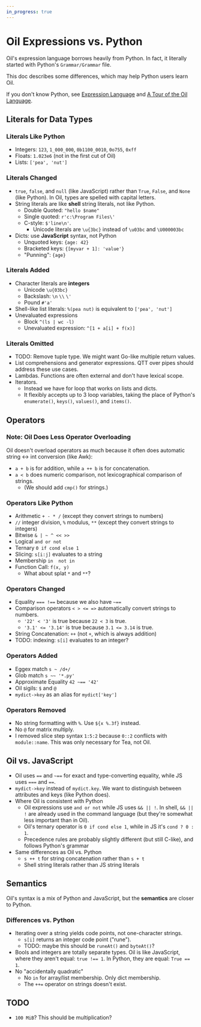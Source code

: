```yaml
---
in_progress: true
---
```


Oil Expressions vs. Python
==========================

Oil's expression language borrows heavily from Python.  In fact, it literally
started with Python's `Grammar/Grammar` file.

This doc describes some differences, which may help Python users learn Oil.

If you don't know Python, see [Expression Language](expression-language.html)
and [A Tour of the Oil Language](oil-language-tour.html).

<div id="toc">
</div>

## Literals for Data Types

### Literals Like Python

- Integers: `123`, `1_000_000`, `0b1100_0010`, `0o755`, `0xff`
- Floats: `1.023e6` (not in the first cut of Oil)
- Lists: `['pea', 'nut']`

### Literals Changed

- `true`, `false`, and `null` (like JavaScript) rather than `True`, `False`,
  and `None` (like Python).  In Oil, types are spelled with capital letters.
- String literals are like **shell** string literals, not like Python.
  - Double Quoted: `"hello $name"`
  - Single quoted: `r'c:\Program Files\'` 
  - C-style: `$'line\n'`.
    - Unicode literals are `\u{3bc}` instead of `\u03bc` and `\U000003bc`
- Dicts: use **JavaScript** syntax, not Python
  - Unquoted keys: `{age: 42}`
  - Bracketed keys: `{[myvar + 1]: 'value'}`
  - "Punning": `{age}`

### Literals Added

- Character literals are **integers**
  - Unicode `\u{03bc}`
  - Backslash: `\n`  `\\`  `\'`
  - Pound `#'a'`
- Shell-like list literals: `%(pea nut)` is equivalent to `['pea', 'nut']`
- Unevaluated expressions
  - Block `^(ls | wc -l)`
  - Unevaluated expression: `^[1 + a[i] + f(x)]`

<!--
`%symbol` (used in eggex now, but could also be used as interned strings)
-->

### Literals Omitted

- TODO: Remove tuple type.  We might want Go-like multiple return values.
- List comprehensions and generator expressions.  QTT over pipes should address
  these use cases.
- Lambdas.  Functions are often external and don't have lexical scope.
- Iterators.
  - Instead we have for loop that works on lists and dicts.
  - It flexibly accepts up to 3 loop variables, taking the place of Python's
    `enumerate()`, `keys()`, `values()`, and `items()`.

## Operators

### Note: Oil Does Less Operator Overloading

Oil doesn't overload operators as much because it often does automatic string
<-> int conversion (like Awk):

- `a + b` is for addition, while `a ++ b` is for concatenation.
- `a < b` does numeric comparison, not lexicographical comparison of strings.
  - (We should add `cmp()` for strings.)

### Operators Like Python

- Arithmetic `+ - * /` (except they convert strings to numbers)
- `//` integer division, `%` modulus, `**` (except they convert strings to
  integers)
- Bitwise `& | ~ ^ << >>`
- Logical `and or not`
- Ternary `0 if cond else 1`
- Slicing: `s[i:j]` evaluates to a string
- Membership `in  not in`
- Function Call: `f(x, y)`
  - What about splat `*` and `**`?

### Operators Changed

- Equality `=== !==` because we also have `~==`
- Comparison operators `< > <= =>` automatically convert strings to numbers.
  - `'22' < '3'` is true because `22 < 3` is true.
  - `'3.1' <= '3.14'` is true because `3.1 <= 3.14` is true.
- String Concatenation: `++` (not `+`, which is always addition)
- TODO: indexing: `s[i]` evaluates to an integer?

### Operators Added

- Eggex match `s ~ /d+/`
- Glob match `s ~~ '*.py'`
- Approximate Equality `42 ~== '42'`
- Oil sigils: `$` and `@`
- `mydict->key` as an alias for `mydict['key']`

### Operators Removed

- No string formatting with `%`.  Use `${x %.3f}` instead.
- No `@` for matrix multiply.
- I removed slice step syntax `1:5:2` because `0::2` conflicts with
  `module::name`.  This was only necessary for Tea, not Oil.

<!--
Do we need `is` and `is not` for identity?
-->

## Oil vs. JavaScript

- Oil uses `==` and `~==` for exact and type-converting equality, while JS uses
  `===` and `==`.
- `mydict->key` instead of `mydict.key`.  We want to distinguish between
  attributes and keys (like Python does).
- Where Oil is consistent with Python
  - Oil expressions use `and or not` while JS uses `&& || !`.  In shell, `&& ||
    !` are already used in the command language (but they're somewhat less
    important than in Oil).
  - Oil's ternary operator is `0 if cond else 1`, while in JS it's `cond ? 0 :
    1`.
  - Precedence rules are probably slightly different (but still C-like), and
    follows Python's grammar
- Same differences as Oil vs. Python
  - `s ++ t` for string concatenation rather than `s + t`
  - Shell string literals rather than JS string literals

## Semantics

Oil's syntax is a mix of Python and JavaScript, but the **semantics** are
closer to Python.

### Differences vs. Python

- Iterating over a string yields code points, not one-character strings.
  - `s[i]` returns an integer code point ("rune").
  - TODO: maybe this should be `runeAt()` and `byteAt()`?
- Bools and integers are totally separate types.  Oil is like JavaScript, where
  they aren't equal: `true !== 1`.  In Python, they are equal: `True == 1`.
- No "accidentally quadratic"
  - No `in` for array/list membership.  Only dict membership.
  - The `++=` operator on strings doesn't exist.

## TODO

- `100 MiB`?  This should be multiplication?

